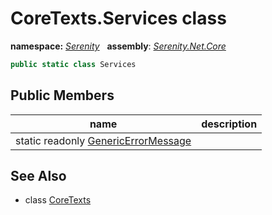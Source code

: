 # CoreTexts.Services class
**namespace:** *[Serenity](../README.md#serenity-namespace)*   **assembly**: *[Serenity.Net.Core](../README.md)*

```csharp
public static class Services
```

## Public Members

| name | description |
| --- | --- |
| static readonly [GenericErrorMessage](CoreTexts.Services/GenericErrorMessage.md) |  |

## See Also

* class [CoreTexts](CoreTexts.md)